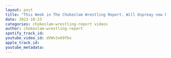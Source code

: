 ```yaml
---
layout: post
title: "This Week in The Chokeslam Wrestling Report. Will Ospreay new home in 2024! #shorts"
date: 2023-10-23
categories: chokeslam-wrestling-report videos
author: chokeslam-wrestling-report
spotify_track_id: 
youtube_video_id: dVWv3v69fbo
apple_track_id: 
youtube_metadata: 
---
```

